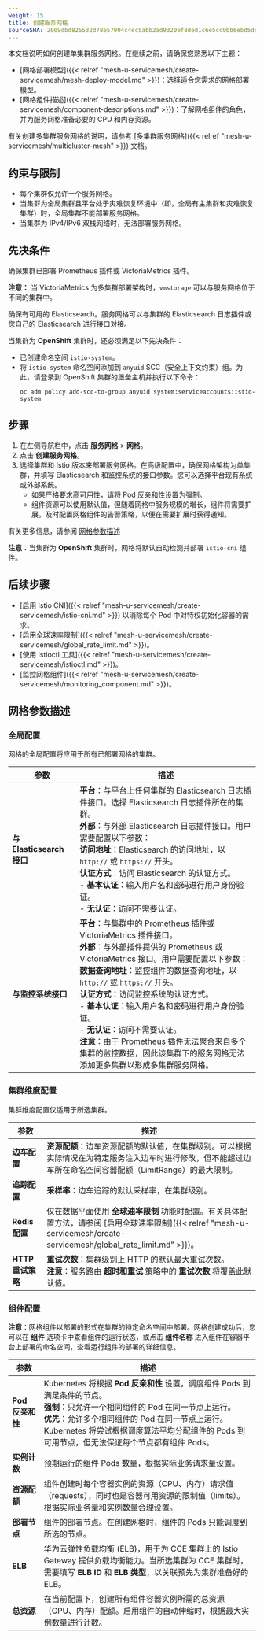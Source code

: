 ```yaml
---
weight: 15
title: 创建服务网格
sourceSHA: 2009dbd825532d78e57904c4ec5abb2ad9320ef8ded1c6e5cc0bb6ebd5de82ec
---
```


本文档说明如何创建单集群服务网格。在继续之前，请确保您熟悉以下主题：

- \[网格部署模型]\({{< relref "mesh-u-servicemesh/create-servicemesh/mesh-deploy-model.md" >}})：选择适合您需求的网格部署模型。
- \[网格组件描述]\({{< relref "mesh-u-servicemesh/create-servicemesh/component-descriptions.md" >}})：了解网格组件的角色，并为服务网格准备必要的 CPU 和内存资源。

有关创建多集群服务网格的说明，请参考 \[多集群服务网格]\({{< relref "mesh-u-servicemesh/multicluster-mesh" >}}) 文档。

## 约束与限制

- 每个集群仅允许一个服务网格。
- 当集群为全局集群且平台处于灾难恢复环境中（即，全局有主集群和灾难恢复集群）时，全局集群不能部署服务网格。
- 当集群为 IPv4/IPv6 双栈网络时，无法部署服务网格。

## 先决条件

确保集群已部署 Prometheus 插件或 VictoriaMetrics 插件。

**注意：** 当 VictoriaMetrics 为多集群部署架构时，`vmstorage` 可以与服务网格位于不同的集群中。

确保有可用的 Elasticsearch。服务网格可以与集群的 Elasticsearch 日志插件或您自己的 Elasticsearch 进行接口对接。

当集群为 **OpenShift** 集群时，还必须满足以下先决条件：

- 已创建命名空间 `istio-system`。
- 将 `istio-system` 命名空间添加到 `anyuid` SCC（安全上下文约束）组。为此，请登录到 OpenShift 集群的堡垒主机并执行以下命令：
  ```shell
  oc adm policy add-scc-to-group anyuid system:serviceaccounts:istio-system
  ```

## 步骤

1. 在左侧导航栏中，点击 **服务网格** > **网格**。
2. 点击 **创建服务网格**。
3. 选择集群和 Istio 版本来部署服务网格。在高级配置中，确保网格架构为单集群，并填写 Elasticsearch 和监控系统的接口参数。您可以选择平台现有系统或外部系统。
   - 如果严格要求高可用性，请将 Pod 反亲和性设置为强制。
   - 组件资源可以使用默认值，但随着网格中服务规模的增长，组件将需要扩展。及时配置网格组件的告警策略，以便在需要扩展时获得通知。

有关更多信息，请参阅 [网格参数描述](#mesh_parm_desc)

**注意**：当集群为 **OpenShift** 集群时，网格将默认自动检测并部署 `istio-cni` 组件。

## 后续步骤

- \[启用 Istio CNI]\({{< relref "mesh-u-servicemesh/create-servicemesh/istio-cni.md" >}}) 以消除每个 Pod 中对特权初始化容器的需求。
- \[启用全球速率限制]\({{< relref "mesh-u-servicemesh/create-servicemesh/global\_rate\_limit.md" >}})。
- \[使用 Istioctl 工具]\({{< relref "mesh-u-servicemesh/create-servicemesh/istioctl.md" >}})。
- \[监控网格组件]\({{< relref "mesh-u-servicemesh/create-servicemesh/monitoring\_component.md" >}})。

## <span id="mesh_parm_desc">网格参数描述</span>

### 全局配置

网格的全局配置将应用于所有已部署网格的集群。

| 参数                                | 描述                                                                                                                                                                                                                                                                                                                                                                                                                                                                                                                                                                                                                                                                                                                                                                                                                            |
| ----------------------------------- | ---------------------------------------------------------------------------------------------------------------------------------------------------------------------------------------------------------------------------------------------------------------------------------------------------------------------------------------------------------------------------------------------------------------------------------------------------------------------------------------------------------------------------------------------------------------------------------------------------------------------------------------------------------------------------------------------------------------------------------------------------------------------------------------------------------------------------------- |
| **与 Elasticsearch 接口**          | **平台**：与平台上任何集群的 Elasticsearch 日志插件接口。选择 Elasticsearch 日志插件所在的集群。<br>**外部**：与外部 Elasticsearch 日志插件接口。用户需要配置以下参数：<br>**访问地址**：Elasticsearch 的访问地址，以 `http://` 或 `https://` 开头。<br>**认证方式**：访问 Elasticsearch 的认证方式。<br>- **基本认证**：输入用户名和密码进行用户身份验证。<br>- **无认证**：访问不需要认证。                                                                                                                                                                                                  |
| **与监控系统接口**                 | **平台**：与集群中的 Prometheus 插件或 VictoriaMetrics 插件接口。<br>**外部**：与外部插件提供的 Prometheus 或 VictoriaMetrics 接口。用户需要配置以下参数：<br>**数据查询地址**：监控组件的数据查询地址，以 `http://` 或 `https://` 开头。<br>**认证方式**：访问监控系统的认证方式。<br>- **基本认证**：输入用户名和密码进行用户身份验证。<br>- **无认证**：访问不需要认证。<br>**注意**：由于 Prometheus 插件无法聚合来自多个集群的监控数据，因此该集群下的服务网格无法添加更多集群以形成多集群服务网格。 |

### 集群维度配置

集群维度配置仅适用于所选集群。

| 参数                     | 描述                                                                                                                                                                                                                                                                                       |
| ----------------------- | ------------------------------------------------------------------------------------------------------------------------------------------------------------------------------------------------------------------------------------------------------------------------------------------ |
| **边车配置**            | **资源配额**：边车资源配额的默认值，在集群级别。可以根据实际情况在为特定服务注入边车时进行修改，但不能超过边车所在命名空间容器配额（LimitRange）的最大限制。                                                                                                                       |
| **追踪配置**            | **采样率**：边车追踪的默认采样率，在集群级别。                                                                                                                                                                                                                                         |
| **Redis 配置**          | 仅在数据平面使用 **全球速率限制** 功能时配置。有关具体配置方法，请参阅 \[启用全球速率限制]\({{< relref "mesh-u-servicemesh/create-servicemesh/global\_rate\_limit.md" >}})。                                                                                                              |
| **HTTP 重试策略**       | **重试次数**：集群级别上 HTTP 的默认最大重试次数。<br>**注意**：服务路由 **超时和重试** 策略中的 **重试次数** 将覆盖此默认值。                                                                                                                                                           |

### 组件配置

**注意**：网格组件以部署的形式在集群的特定命名空间中部署。网格创建成功后，您可以在 **组件** 选项卡中查看组件的运行状态，或点击 **组件名称** 进入组件在容器平台上部署的命名空间，查看运行组件的部署的详细信息。

| 参数                   | 描述                                                                                                                                                                                                                                                                                                                                                                                                                                                                                                       |
| --------------------- | ------------------------------------------------------------------------------------------------------------------------------------------------------------------------------------------------------------------------------------------------------------------------------------------------------------------------------------------------------------------------------------------------------------------------------------------------------------------------------------------------------------- |
| **Pod 反亲和性**      | Kubernetes 将根据 **Pod 反亲和性** 设置，调度组件 Pods 到满足条件的节点。<br>**强制**：只允许一个相同组件的 Pod 在同一节点上运行。<br>**优先**：允许多个相同组件的 Pod 在同一节点上运行。Kubernetes 将尝试根据调度算法平均分配组件的 Pods 到可用节点，但无法保证每个节点都有组件 Pods。                                                                                                                             |
| **实例计数**          | 预期运行的组件 Pods 数量，根据实际业务请求量设置。                                                                                                                                                                                                                                                                                                                                                                                                                                           |
| **资源配额**          | 组件创建时每个容器实例的资源（CPU、内存）请求值（requests），同时也是容器可用资源的限制值（limits）。根据实际业务量和实例数量合理设置。                                                                                                                                                                                                                                                                                                                                                                               |
| **部署节点**          | 组件的部署节点。在创建网格时，组件的 Pods 只能调度到所选的节点。                                                                                                                                                                                                                                                                                                                                                                                                                                           |
| **ELB**               | 华为云弹性负载均衡 (ELB)，用于为 CCE 集群上的 Istio Gateway 提供负载均衡能力。当所选集群为 CCE 集群时，需要填写 **ELB ID** 和 **ELB 类型**，以关联预先为集群准备好的 ELB。                                                                                                                                                                                                                                                                                                               |
| **总资源**            | 在当前配置下，创建所有组件容器实例所需的总资源（CPU、内存）配额。启用组件的自动伸缩时，根据最大实例数量进行计数。                                                                                                                                                                                                                                                                                                                                                                                     |
